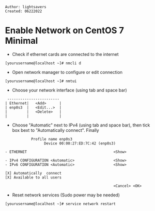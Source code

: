 ```
Author: lightsavers
Created: 06222022
```

# Enable Network on CentOS 7 Minimal

 - Check if ethernet cards are connected to the internet
```
[yourusername@localhost ~]# nmcli d
```

 - Open network manager to configure or edit connection
```
[yourusername@localhost ~]# nmtui
```

 - Choose your network interface (using tab and space bar)
```
 ------------------------
| Ethernet|   <Add>      |
| enp0s3  |   <Edit...>  |
|         |   <Delete>   |
|         |              |

```

 - Choose "Automatic" next to IPv4 (using tab and space bar), then tick box bext to "Automatically connect". Finally <OK>
```
            Profile name enp0s3
			      Device 00:00:27:ED:7C:42 (enp0s3) 

- ETHERNET                                        <Show>

- IPv4 CONFIGURATION <Automatic>                  <Show>
- IPv6 CONFIGURATION <Automatic>                  <Show>

[X] Automatically  connect
[X] Available to all users

                                                  <Cancel> <OK>

```

 - Reset network services (Sudo power may be needed)
```
[yourusername@localhost ~]# service network restart
```




